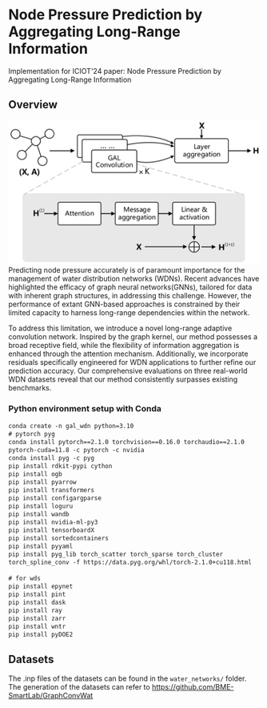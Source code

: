 # Node Pressure Prediction by Aggregating Long-Range Information
Implementation for ICIOT'24 paper: Node Pressure Prediction by Aggregating Long-Range Information

## Overview
![overview](./img/architecture.jpg)
Predicting node pressure accurately is of paramount importance for the management of water distribution networks (WDNs).
Recent advances have highlighted the efficacy of graph neural networks(GNNs), tailored for data with inherent graph structures, 
in addressing this challenge. However, the performance of extant GNN-based approaches is constrained by their limited 
capacity to harness long-range dependencies within the network. 

To address this limitation, we introduce a novel long-range adaptive convolution network. Inspired by the graph kernel, 
our method possesses a broad receptive field, while the flexibility of information aggregation is enhanced through the attention
mechanism. Additionally, we incorporate residuals specifically engineered for WDN applications to further refine our prediction accuracy. Our comprehensive evaluations on three real-world WDN
datasets reveal that our method consistently surpasses existing benchmarks.

### Python environment setup with Conda
```shell
conda create -n gal_wdn python=3.10
# pytorch pyg
conda install pytorch==2.1.0 torchvision==0.16.0 torchaudio==2.1.0 pytorch-cuda=11.8 -c pytorch -c nvidia
conda install pyg -c pyg
pip install rdkit-pypi cython
pip install ogb
pip install pyarrow
pip install transformers
pip install configargparse
pip install loguru
pip install wandb
pip install nvidia-ml-py3
pip install tensorboardX
pip install sortedcontainers
pip install pyyaml
pip install pyg_lib torch_scatter torch_sparse torch_cluster torch_spline_conv -f https://data.pyg.org/whl/torch-2.1.0+cu118.html

# for wds
pip install epynet
pip install pint
pip install dask
pip install ray
pip install zarr
pip install wntr
pip install pyDOE2
```


## Datasets
The .inp files of the datasets can be found in the `water_networks/` folder. The generation of the datasets can refer to
https://github.com/BME-SmartLab/GraphConvWat